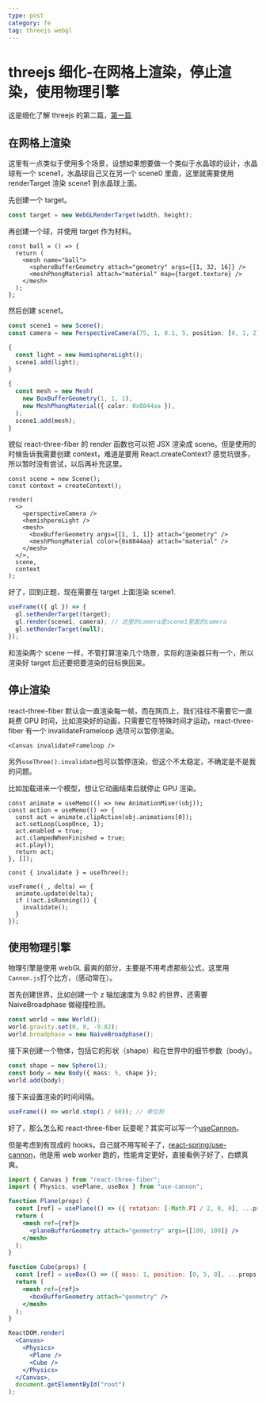 ```yaml
---
type: post
category: fe
tag: threejs webgl
---
```


# threejs 细化-在网格上渲染，停止渲染，使用物理引擎

这是细化了解 threejs 的第二篇，[第一篇](/fe/2020/04/21/threejs细化-创建一个mesh、使用加载器、多个场景.html)

## 在网格上渲染

这里有一点类似于使用多个场景，设想如果想要做一个类似于水晶球的设计，水晶球有一个 scene1，水晶球自己又在另一个 scene0 里面，这里就需要使用 renderTarget 渲染 scene1 到水晶球上面。

先创建一个 target。

```typescript
const target = new WebGLRenderTarget(width, height);
```

再创建一个球，并使用 target 作为材料。

```tsx
const ball = () => {
  return (
    <mesh name="ball">
      <sphereBufferGeometry attach="geometry" args={[1, 32, 16]} />
      <meshPhongMaterial attach="material" map={target.texture} />
    </mesh>
  );
};
```

然后创建 scene1。

```ts
const scene1 = new Scene();
const camera = new PerspectiveCamera(75, 1, 0.1, 5, position: [0, 1, 2]);

{
  const light = new HemisphereLight();
  scene1.add(light);
}

{
  const mesh = new Mesh(
    new BoxBufferGeometry(1, 1, 1),
    new MeshPhongMaterial({ color: 0x8844aa }),
  );
  scene1.add(mesh);
}
```

貌似 react-three-fiber 的 render 函数也可以把 JSX 渲染成 scene。但是使用的时候告诉我需要创建 context，难道是要用 React.createContext? 感觉坑很多，所以暂时没有尝试，以后再补充这里。

```tsx
const scene = new Scene();
const context = createContext();

render(
  <>
    <perspectiveCamera />
    <hemishpereLight />
    <mesh>
      <boxBufferGeometry args={[1, 1, 1]} attach="geometry" />
      <meshPhongMaterial color={0x8844aa} attach="material" />
    </mesh>
  </>,
  scene,
  context
);
```

好了，回到正题，现在需要在 target 上面渲染 scene1.

```ts
useFrame(({ gl }) => {
  gl.setRenderTarget(target);
  gl.render(scene1, camera); // 这里的camera是scene1里面的camera
  gl.setRenderTarget(null);
});
```

和渲染两个 scene 一样，不管打算渲染几个场景，实际的渲染器只有一个，所以渲染好 target 后还要把要渲染的目标换回来。

## 停止渲染

react-three-fiber 默认会一直渲染每一帧，而在网页上，我们往往不需要它一直耗费 GPU 时间，比如渲染好的动画，只需要它在特殊时间才运动，react-three-fiber 有一个 invalidateFrameloop 选项可以暂停渲染。

```tsx
<Canvas invalidateFrameloop />
```

另外`useThree().invalidate`也可以暂停渲染，但这个不太稳定，不确定是不是我的问题。

比如加载进来一个模型，想让它动画结束后就停止 GPU 渲染。

```tsx
const animate = useMemo(() => new AnimationMixer(obj));
const action = useMemo(() => {
  const act = animate.clipAction(obj.animations[0]);
  act.setLoop(LoopOnce, 1);
  act.enabled = true;
  act.clampedWhenFinished = true;
  act.play();
  return act;
}, []);

const { invalidate } = useThree();

useFrame((_, delta) => {
  animate.update(delta);
  if (!act.isRunning()) {
    invalidate();
  }
});
```

## 使用物理引擎

物理引擎是使用 webGL 最爽的部分，主要是不用考虑那些公式，这里用`Cannon.js`打个比方，（感动常在）。

首先创建世界，比如创建一个 z 轴加速度为 9.82 的世界，还需要 NaiveBroadphase 做碰撞检测。

```ts
const world = new World();
world.gravity.set(0, 0, -9.82);
world.broadphase = new NaiveBroadphase();
```

接下来创建一个物体，包括它的形状（shape）和在世界中的细节参数（body）。

```ts
const shape = new Sphere(1);
const body = new Body({ mass: 5, shape });
world.add(body);
```

接下来设置渲染的时间间隔。

```ts
useFrame(() => world.step(1 / 60)); // 单位秒
```

好了，那么怎么和 react-three-fiber 玩耍呢？其实可以写一个[useCannon](https://github.com/gongbaodd/webgl_demos/blob/dev/hooks/useCannon.tsx)。

但是考虑到有现成的 hooks，自己就不用写轮子了，[react-spring/use-cannon](https://github.com/react-spring/use-cannon)，他是用 web worker 跑的，性能肯定更好，直接看例子好了，白嫖真爽。

```jsx
import { Canvas } from "react-three-fiber";
import { Physics, usePlane, useBox } from "use-cannon";

function Plane(props) {
  const [ref] = usePlane(() => ({ rotation: [-Math.PI / 2, 0, 0], ...props }));
  return (
    <mesh ref={ref}>
      <planeBufferGeometry attach="geometry" args={[100, 100]} />
    </mesh>
  );
}

function Cube(props) {
  const [ref] = useBox(() => ({ mass: 1, position: [0, 5, 0], ...props }));
  return (
    <mesh ref={ref}>
      <boxBufferGeometry attach="geometry" />
    </mesh>
  );
}

ReactDOM.render(
  <Canvas>
    <Physics>
      <Plane />
      <Cube />
    </Physics>
  </Canvas>,
  document.getElementById("root")
);
```
